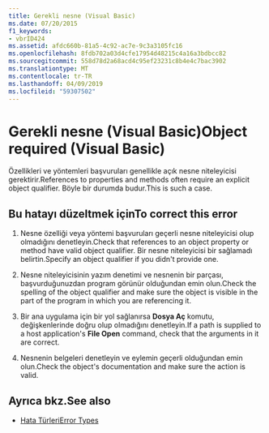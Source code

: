```yaml
---
title: Gerekli nesne (Visual Basic)
ms.date: 07/20/2015
f1_keywords:
- vbrID424
ms.assetid: afdc660b-81a5-4c92-ac7e-9c3a3105fc16
ms.openlocfilehash: 8fdb702a03d4cfe17954d48215c4a16a3bdbcc82
ms.sourcegitcommit: 558d78d2a68acd4c95ef23231c8b4e4c7bac3902
ms.translationtype: MT
ms.contentlocale: tr-TR
ms.lasthandoff: 04/09/2019
ms.locfileid: "59307502"
---
```

# <a name="object-required-visual-basic"></a><span data-ttu-id="98a9b-102">Gerekli nesne (Visual Basic)</span><span class="sxs-lookup"><span data-stu-id="98a9b-102">Object required (Visual Basic)</span></span>
<span data-ttu-id="98a9b-103">Özellikleri ve yöntemleri başvuruları genellikle açık nesne niteleyicisi gerektirir.</span><span class="sxs-lookup"><span data-stu-id="98a9b-103">References to properties and methods often require an explicit object qualifier.</span></span> <span data-ttu-id="98a9b-104">Böyle bir durumda budur.</span><span class="sxs-lookup"><span data-stu-id="98a9b-104">This is such a case.</span></span>  
  
## <a name="to-correct-this-error"></a><span data-ttu-id="98a9b-105">Bu hatayı düzeltmek için</span><span class="sxs-lookup"><span data-stu-id="98a9b-105">To correct this error</span></span>  
  
1. <span data-ttu-id="98a9b-106">Nesne özelliği veya yöntemi başvuruları geçerli nesne niteleyicisi olup olmadığını denetleyin.</span><span class="sxs-lookup"><span data-stu-id="98a9b-106">Check that references to an object property or method have valid object qualifier.</span></span> <span data-ttu-id="98a9b-107">Bir nesne niteleyicisi bir sağlamadı belirtin.</span><span class="sxs-lookup"><span data-stu-id="98a9b-107">Specify an object qualifier if you didn't provide one.</span></span>  
  
2. <span data-ttu-id="98a9b-108">Nesne niteleyicisinin yazım denetimi ve nesnenin bir parçası, başvurduğunuzdan program görünür olduğundan emin olun.</span><span class="sxs-lookup"><span data-stu-id="98a9b-108">Check the spelling of the object qualifier and make sure the object is visible in the part of the program in which you are referencing it.</span></span>  
  
3. <span data-ttu-id="98a9b-109">Bir ana uygulama için bir yol sağlanırsa **Dosya Aç** komutu, değişkenlerinde doğru olup olmadığını denetleyin.</span><span class="sxs-lookup"><span data-stu-id="98a9b-109">If a path is supplied to a host application's **File Open** command, check that the arguments in it are correct.</span></span>  
  
4. <span data-ttu-id="98a9b-110">Nesnenin belgeleri denetleyin ve eylemin geçerli olduğundan emin olun.</span><span class="sxs-lookup"><span data-stu-id="98a9b-110">Check the object's documentation and make sure the action is valid.</span></span>  
  
## <a name="see-also"></a><span data-ttu-id="98a9b-111">Ayrıca bkz.</span><span class="sxs-lookup"><span data-stu-id="98a9b-111">See also</span></span>

- [<span data-ttu-id="98a9b-112">Hata Türleri</span><span class="sxs-lookup"><span data-stu-id="98a9b-112">Error Types</span></span>](../../../visual-basic/programming-guide/language-features/error-types.md)
